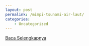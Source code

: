 ```yaml
---
layout: post
permalink: /mimpi-tsunami-air-laut/
categories:
    - Uncategorized
---
```


[Baca Selengkapnya](/04)